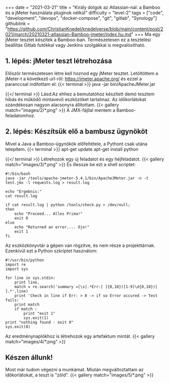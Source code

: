 +++
date = "2021-03-21"
title = "Király dolgok az Atlassian-nal: a Bamboo és a jMeter használata pluginok nélkül"
difficulty = "level-2"
tags = ["code", "development", "devops", "docker-compose", "git", "gitlab", "Synology"]
githublink = "https://github.com/ChristianKnedel/knedelverse/blob/main/content/post/2021/march/20210321-atlassian-Bamboo-jmeter/index.hu.md"
+++
Ma egy jMeter tesztet készítek a Bamboo-ban. Természetesen ez a tesztelési beállítás Gitlab futókkal vagy Jenkins szolgákkal is megvalósítható.
## 1. lépés: jMeter teszt létrehozása
Először természetesen létre kell hoznod egy jMeter tesztet. Letöltöttem a jMeter-t a következő url-ről: https://jmeter.apache.org/ és ezzel a paranccsal indítottam el:
{{< terminal >}}
java -jar bin/ApacheJMeter.jar

{{</ terminal >}}
Lásd:Az ehhez a bemutatóhoz készített demó tesztem hibás és működő mintavevő eszközöket tartalmaz. Az időkorlátokat szándékosan nagyon alacsonyra állítottam.
{{< gallery match="images/2/*.png" >}}
A JMX-fájllal mentem a Bamboo-feladatomhoz.
## 2. lépés: Készítsük elő a bambusz ügynököt
Mivel a Java a Bamboo-ügynökök előfeltétele, a Pythont csak utána telepítem.
{{< terminal >}}
apt-get update
apt-get install python

{{</ terminal >}}
Létrehozok egy új feladatot és egy héjfeladatot.
{{< gallery match="images/3/*.png" >}}
És illessze be ezt a shell scriptet:
```
#!/bin/bash
java -jar /tools/apache-jmeter-5.4.1/bin/ApacheJMeter.jar -n -t test.jmx -l requests.log > result.log

echo "Ergebnis:"
cat result.log

if cat result.log | python /tools/check.py > /dev/null; 
then
    echo "Proceed... Alles Prima!"
    exit 0
else
    echo "Returned an error.... Oje!"
    exit 1
fi

```
Az eszközkönyvtár a gépen van rögzítve, és nem része a projekttárnak. Ezenkívül ezt a Python szkriptet használom:
```
#!/usr/bin/python
import re
import sys
 
for line in sys.stdin:
    print line,
    match = re.search('summary =[\s].*Err:[ ]{0,10}([1-9]\d{0,10})[ ].*',line)
    print 'Check in line if Err: > 0 -> if so Error occured -> Test fails: '
    print match
    if match :
        print "exit 1"
        sys.exit(1)
print "nothing found - exit 0"
sys.exit(0)

```
Az eredménynaplókhoz is létrehozok egy artefaktum mintát.
{{< gallery match="images/4/*.png" >}}

## Készen állunk!
Most már tudom végezni a munkámat. Miután megváltoztattam az időkorlátokat, a teszt is "zöld".
{{< gallery match="images/5/*.png" >}}